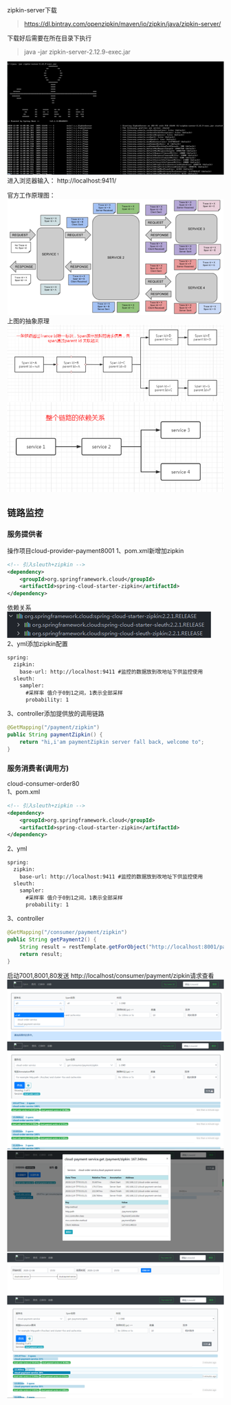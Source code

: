 zipkin-server下载  
> https://dl.bintray.com/openzipkin/maven/io/zipkin/java/zipkin-server/

下载好后需要在所在目录下执行 
> java -jar zipkin-server-2.12.9-exec.jar  

![startView](startView.png)  
进入浏览器输入： http://localhost:9411/

官方工作原理图：  
![zipkin](zipkin.png)  
上图的抽象原理  
![zipkinTranceId](zipkinTranceId.png)  
![zipkinYiLai](zipkinYiLai.png)  
## 链路监控
### 服务提供者
操作项目cloud-provider-payment8001
1、pom.xml新增加zipkin
```xml
<!-- 引入sleuth+zipkin -->
<dependency>
    <groupId>org.springframework.cloud</groupId>
    <artifactId>spring-cloud-starter-zipkin</artifactId>
</dependency>
```
依赖关系  
![zipkinSleuth](zipkinSleuth.png)  
2、yml添加zipkin配置
```properties
spring:
  zipkin:
    base-url: http://localhost:9411 #监控的数据放到改地址下供监控使用
  sleuth:
    sampler:
      #采样率 值介于0到1之间，1表示全部采样
      probability: 1
```
3、controller添加提供放的调用链路
```java
@GetMapping("/payment/zipkin")
public String paymentZipkin() {
    return "hi,i'am paymentZipkin server fall back, welcome to";
}
```
### 服务消费者(调用方)
cloud-consumer-order80  
1、pom.xml
```xml
<!-- 引入sleuth+zipkin -->
<dependency>
    <groupId>org.springframework.cloud</groupId>
    <artifactId>spring-cloud-starter-zipkin</artifactId>
</dependency>
```
2、yml
```properties
spring:
  zipkin:
    base-url: http://localhost:9411 #监控的数据放到改地址下供监控使用
  sleuth:
    sampler:
      #采样率 值介于0到1之间，1表示全部采样
      probability: 1
```
3、controller
```java
@GetMapping("/consumer/payment/zipkin")
public String getPayment2() {
    String result = restTemplate.getForObject("http://localhost:8001/payment/zipkin", String.class);
    return result;
}
```
启动7001,8001,80发送 http://localhost/consumer/payment/zipkin请求查看  
![zipkin1](zipkin1.png)  
![zipkin2](zipkin2.png)  
![zipkin3](zipkin3.png)  
![zipkin4](zipkin4.png)  
![zipkin6](zipkin6.png)  